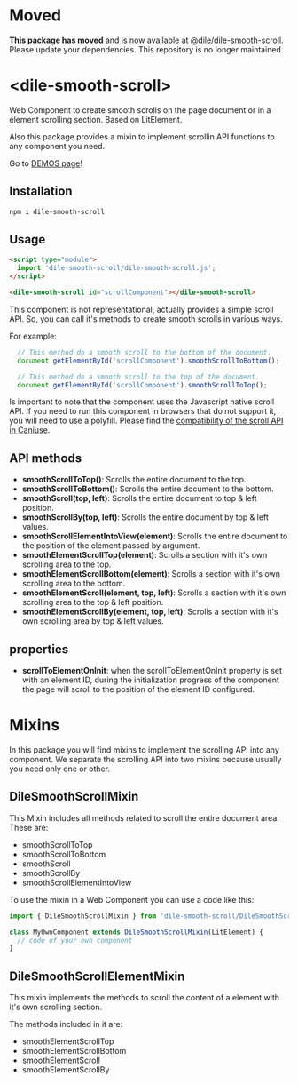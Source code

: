 # Moved

**This package has moved** and is now available at [@dile/dile-smooth-scroll](https://github.com/Polydile/dile-components). Please update your dependencies. This repository is no longer maintained.

# \<dile-smooth-scroll>

Web Component to create smooth scrolls on the page document or in a element scrolling section. Based on LitElement.

Also this package provides a mixin to implement scrollin API functions to any component you need.

Go to [DEMOS page](https://dile-smooth-scroll.polydile.com)!

## Installation
```bash
npm i dile-smooth-scroll
```

## Usage
```html
<script type="module">
  import 'dile-smooth-scroll/dile-smooth-scroll.js';
</script>

<dile-smooth-scroll id="scrollComponent"></dile-smooth-scroll>
```

This component is not representational, actually provides a simple scroll API. So, you can call it's methods to create smooth scrolls in various ways.

For example:

```javascript
  // This method do a smooth scroll to the bottom of the document.
  document.getElementById('scrollComponent').smoothScrollToBottom();

  // This method do a smooth scroll to the top of the document.
  document.getElementById('scrollComponent').smoothScrollToTop();
```

Is important to note that the component uses the Javascript native scroll API. If you need to run this component in browsers that do not support it, you will need to use a polyfill. Please find the [compatibility of the scroll API in Caniuse](https://caniuse.com/#feat=element-scroll-methods).

## API methods

- **smoothScrollToTop()**: Scrolls the entire document to the top.
- **smoothScrollToBottom()**: Scrolls the entire document to the bottom.
- **smoothScroll(top, left)**: Scrolls the entire document to top & left position.
- **smoothScrollBy(top, left)**: Scrolls the entire document by top & left values.
- **smoothScrollElementIntoView(element)**: Scrolls the entire document to the position of the element passed by argument.
- **smoothElementScrollTop(element)**: Scrolls a section with it's own scrolling area to the top.
- **smoothElementScrollBottom(element)**: Scrolls a section with it's own scrolling area to the bottom.
- **smoothElementScroll(element, top, left)**: Scrolls a section with it's own scrolling area to the top & left position.
- **smoothElementScrollBy(element, top, left)**: Scrolls a section with it's own scrolling area by top & left values.

## properties

- **scrollToElementOnInit**: when the scrollToElementOnInit property is set with an element ID, during the initialization progress of the component the page will scroll to the position of the element ID configured.

# Mixins

In this package you will find mixins to implement the scrolling API into any component. We separate the scrolling API into two mixins because usually you need only one or other.

## DileSmoothScrollMixin

This Mixin includes all methods related to scroll the entire document area. These are:

- smoothScrollToTop
- smoothScrollToBottom
- smoothScroll
- smoothScrollBy
- smoothScrollElementIntoView

To use the mixin in a Web Component you can use a code like this:

```javascript
import { DileSmoothScrollMixin } from 'dile-smooth-scroll/DileSmoothScrollMixin';

class MyOwnComponent extends DileSmoothScrollMixin(LitElement) {
  // code of your own component
}
```

## DileSmoothScrollElementMixin

This mixin implements the methods to scroll the content of a element with it's own scrolling section.

The methods included in it are:

- smoothElementScrollTop
- smoothElementScrollBottom
- smoothElementScroll
- smoothElementScrollBy
